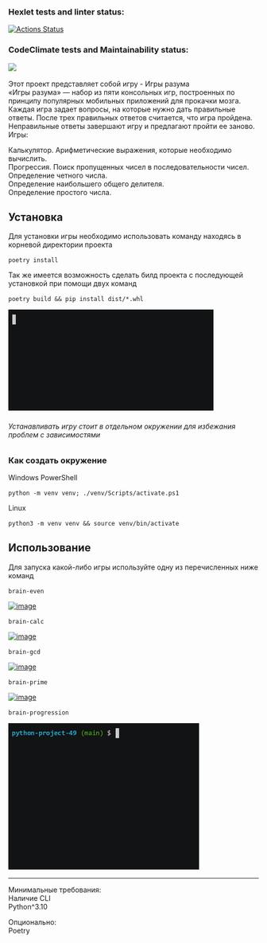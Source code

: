 ### Hexlet tests and linter status:
[![Actions Status](https://github.com/ReYaNOW/python-project-49/workflows/hexlet-check/badge.svg)](https://github.com/ReYaNOW/python-project-49/actions)
### CodeClimate tests and Maintainability status:
<a href="https://codeclimate.com/github/ReYaNOW/python-project-49/maintainability"><img src="https://api.codeclimate.com/v1/badges/f09f6f2f890183ba1102/maintainability" /></a>  
  
  
Этот проект представляет собой игру - Игры разума  
«Игры разума» — набор из пяти консольных игр, построенных по принципу популярных мобильных приложений для прокачки мозга. Каждая игра задает вопросы, на которые нужно дать правильные ответы. После трех правильных ответов считается, что игра пройдена. Неправильные ответы завершают игру и предлагают пройти ее заново. Игры:  

Калькулятор. Арифметические выражения, которые необходимо вычислить.  
Прогрессия. Поиск пропущенных чисел в последовательности чисел.  
Определение четного числа.  
Определение наибольшего общего делителя.  
Определение простого числа.  
  
## Установка  

Для установки игры необходимо использовать команду находясь в корневой директории проекта
```
poetry install
```
  
Так же имеется возможность сделать билд проекта с последующей установкой при помощи двух команд
```
poetry build && pip install dist/*.whl
```
  
![](https://github.com/ReYaNOW/repo_for_gifs/blob/main/install.gif?raw=true)  
  
###### Устанавливать игру стоит в отдельном окружении для избежания проблем с зависимостями  

### Как создать окружение
Windows  PowerShell
```
python -m venv venv; ./venv/Scripts/activate.ps1
```
  
Linux  
```
python3 -m venv venv && source venv/bin/activate
```
   
  
## Использование  
  
Для запуска какой-либо игры используйте одну из перечисленных ниже команд  
  
```
brain-even
```  
<a href="https://asciinema.org/a/551560?autoplay=1" target="_blank" rel="noreferrer"><img src="https://media.discordapp.net/attachments/324178393161793536/1153163050870906890/image.png" alt="image" /></a>  


```
brain-calc
```
<a href="https://asciinema.org/a/551578?autoplay=1" target="_blank" rel="noreferrer"><img src="https://media.discordapp.net/attachments/324178393161793536/1153161070479933531/image.png" alt="image" /></a> 
  
  
```
brain-gcd
```  
<a href="https://asciinema.org/a/551517?autoplay=1" target="_blank" rel="noreferrer"><img src="https://media.discordapp.net/attachments/324178393161793536/1153394675315638403/image.png" alt="image" /></a> 
  
   
```
brain-prime
```  
<a href="https://asciinema.org/a/551539?autoplay=1" target="_blank" rel="noreferrer"><img src="https://cdn.discordapp.com/attachments/324178393161793536/1153394997568229508/image.png" alt="image" /></a> 
  
  
```
brain-progression
```  
![](https://github.com/ReYaNOW/repo_for_gifs/blob/main/progression.gif?raw=true)   
  
<hr>  

Минимальные требования:  
Наличие CLI  
Python^3.10  

Опционально:  
Poetry
